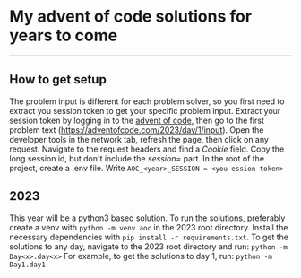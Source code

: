 # My advent of code solutions for years to come
-------

## How to get setup
The problem input is different for each problem solver, so you first need to extract you session token to get your specific problem input. Extract your session token by logging in to the [advent of code](https://adventofcode.com/), then go to the first problem text (https://adventofcode.com/2023/day/1/input). Open the developer tools in the network tab, refresh the page, then click on any request. Navigate to the request headers and find a *Cookie* field. Copy the long session id, but don't include the *session=* part.
In the root of the project, create a .env file. Write ```AOC_<year>_SESSION = <you ession token>```

## 2023

This year will be a python3 based solution. To run the solutions, preferably create a venv with `python -m venv aoc` in the 2023 root directory. Install the necessary dependencies with `pip install -r requirements.txt`.
To get the solutions to any day, navigate to the 2023 root directory and run:
```python -m Day<x>.day<x>```
For example, to get the solutions to day 1, run:
```python -m Day1.day1```
